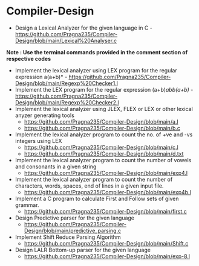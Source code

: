# Compiler-Design
* Design a Lexical Analyzer for the given language in C - https://github.com/Pragna235/Compiler-Design/blob/main/Lexical%20Analyser.c

__Note : Use the terminal commands provided in the comment section of respective codes__

* Implement the lexical analyzer using LEX program for the regular expression a(a+b)* - https://github.com/Pragna235/Compiler-Design/blob/main/Regexp%20Checker1.l
* Implement the LEX program for the regular expression (a+b)*abb(a+b)* - https://github.com/Pragna235/Compiler-Design/blob/main/Regexp%20Checker2.l
* Implement the lexical analyzer using JLEX, FLEX or LEX or other lexical anyzer generating tools
   - https://github.com/Pragna235/Compiler-Design/blob/main/a.l
   - https://github.com/Pragna235/Compiler-Design/blob/main/b.c
* Implement the lexical analyzer program to count the no. of +ve and -vs integers using LEX
  - https://github.com/Pragna235/Compiler-Design/blob/main/c.l
  - https://github.com/Pragna235/Compiler-Design/blob/main/d.txt
* Implement the lexical analyzer program to count the number of vowels and consonants in a given string
  - https://github.com/Pragna235/Compiler-Design/blob/main/exp4.l
* Implement the lexical analyzer program to count the number of characters, words, spaces, end of lines in a given input file.
  - https://github.com/Pragna235/Compiler-Design/blob/main/exp4b.l
* Implement a C program to calculate First and Follow sets of given grammar.
  - https://github.com/Pragna235/Compiler-Design/blob/main/first.c
* Design Predictive parser for the given language
  - https://github.com/Pragna235/Compiler-Design/blob/main/predictive_parsing.c
* Implement Shift Reduce Parsing Algorithm
  - https://github.com/Pragna235/Compiler-Design/blob/main/Shift.c
* Design LALR Bottom-up parser for the given language
  - https://github.com/Pragna235/Compiler-Design/blob/main/exp-8.l

